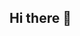 ## Hi there 👋

<!--
**sahitya12345/sahitya12345** is a ✨ _special_ ✨ repository because its `README.md` (this file) appears on your GitHub profile.

I'm a Cloud Data Engineer with a strong background in Machine Learning, Cloud Computing, NLP, and Distributed Systems. My expertise lies in designing and deploying data-driven solutions and scalable cloud applications. I am passionate about leveraging technology to solve complex challenges and am always open to exploring new innovations and industry trends.

🔭 Current Endeavors:
NLP & Transformers: Advancing in NLP, time series analysis, and transformer models with the latest research.
Large Language Models(LLMs): Exploring LLMs and it's impactful applications in AI.
Azure Data Analytics: Driving insights with Azure’s data tools for impactful decision-making.

🌱 Continuous Learning:
System Design & Cloud Architecture: Building expertise in scalable, cloud-based systems.
Microservices: Developing resilient and modular applications.
Data Analytics & Data Science: Gaining insights through advanced analytics techniques with a focus on data science methodologies.
Problem Solving: Tackling complex challenges in cloud and AI.

👥 Open for Collaboration:
AI-Driven Cloud Applications: Seeking to create impactful, cloud-native AI solutions that drive business transformation.
Innovative ML/NLP Projects: Particularly interested in healthcare, sentiment analysis, and customer insights.

💬 Ask Me About:
Building Scalable Cloud Solutions: From microservices architecture to deployment on Azure.
Machine Learning & NLP: Insights on data-driven models, transformers, and sentiment analysis.
Data Analytics: Leveraging Azure’s data tools for actionable insights.
System Design: Crafting resilient and scalable applications.

📄 Published Work:
"From RNNs to Bi-directional GRUs: Comparing Deep Learning Models for Binary Classification on IMDB Dataset": Presented at the 2nd International Management Conference on Industry 5.0 by VIT Bhopal (2023).

📫 Connect with Me:
LinkedIn: https://www.linkedin.com/in/sahityasatya/

🎖️ Achievements:
First Prize in Ideathon: Awarded at Amity University’s Innovation Week, showcasing a standout project idea in the INNOVA - Innovative Idea Exhibition.

😄 Pronouns:
He/Him
-->
